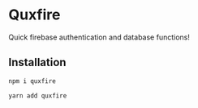 # Quxfire

Quick firebase authentication and database functions!

## Installation
```sh
npm i quxfire
```

```sh
yarn add quxfire
```